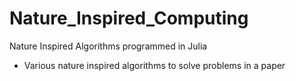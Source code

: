 # Nature_Inspired_Computing
Nature Inspired Algorithms programmed in Julia
* Various nature inspired algorithms to solve problems in a paper
